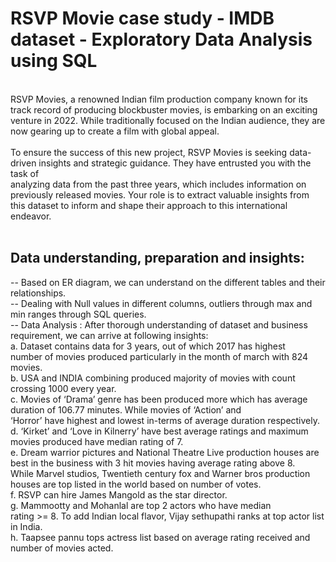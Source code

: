 # RSVP Movie case study - IMDB dataset - Exploratory Data Analysis using SQL
</br>
RSVP Movies, a renowned Indian film production company known for its track record of producing blockbuster movies, is embarking on an exciting venture in 2022. While traditionally focused on the Indian audience, they are now gearing up to create a film with global appeal. </br>
</br>
To ensure the success of this new project, RSVP Movies is seeking data-driven insights and strategic guidance. They have entrusted you with the task of </br> analyzing data from the past three years, which includes information on previously released movies. Your role is to extract valuable insights from this dataset to inform and shape their approach to this international endeavor.</br>
</br>

## Data understanding, preparation and insights: 

-- Based on ER diagram, we can understand on the different tables and their relationships. </br>
-- Dealing with Null values in different columns, outliers through max and min ranges through SQL queries. </br>
-- Data Analysis : After thorough understanding of dataset and business requirement, we can arrive at following insights: </br>
        a. Dataset contains data for 3 years, out of which 2017 has highest  </br>
            number of movies produced particularly in the month of march with 824 movies. </br>
        b. USA and INDIA combining produced majority of movies with count  </br>
            crossing 1000 every year. </br>
        c. Movies of ‘Drama’ genre has been produced more which has average duration of 106.77 minutes. While movies of ‘Action’ and </br>
            ‘Horror’ have highest and lowest in-terms of average duration respectively.</br>
        d. ‘Kirket’ and ‘Love in Kilnerry’ have best average ratings and maximum movies produced have median rating of 7. </br>
        e. Dream warrior pictures and National Theatre Live production houses are best in the business with 3 hit movies having average rating above 8.  </br>
             While Marvel studios, Twentieth century fox and Warner bros production houses are top listed in the world based on number of votes.</br>
        f. RSVP can hire James Mangold as the star director.</br>
        g. Mammootty and Mohanlal are top 2 actors who have median </br>
             rating >= 8. To add Indian local flavor, Vijay sethupathi ranks at top actor list in India.</br>
        h. Taapsee pannu tops actress list based on average rating received and number of movies acted. </br>
